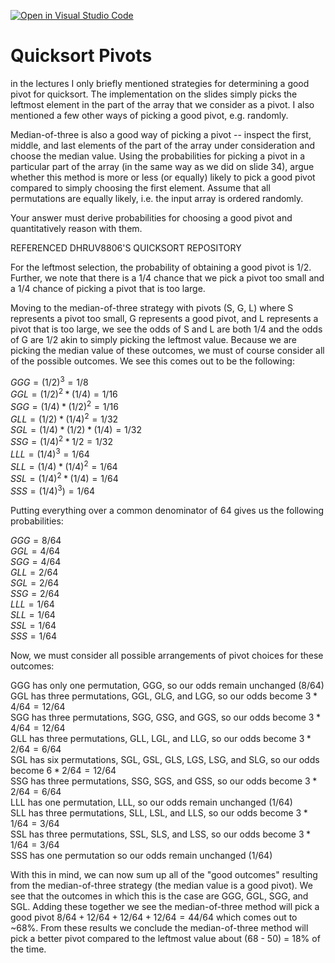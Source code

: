 [![Open in Visual Studio Code](https://classroom.github.com/assets/open-in-vscode-718a45dd9cf7e7f842a935f5ebbe5719a5e09af4491e668f4dbf3b35d5cca122.svg)](https://classroom.github.com/online_ide?assignment_repo_id=11974282&assignment_repo_type=AssignmentRepo)
# Quicksort Pivots

in the lectures I only briefly mentioned strategies for determining a good pivot
for quicksort. The implementation on the slides simply picks the leftmost
element in the part of the array that we consider as a pivot. I also mentioned a
few other ways of picking a good pivot, e.g. randomly.

Median-of-three is also a good way of picking a pivot -- inspect the first,
middle, and last elements of the part of the array under consideration and
choose the median value. Using the probabilities for picking a pivot in a
particular part of the array (in the same way as we did on slide 34), argue
whether this method is more or less (or equally) likely to pick a good pivot
compared to simply choosing the first element. Assume that all permutations are
equally likely, i.e. the input array is ordered randomly.

Your answer must derive probabilities for choosing a good pivot and
quantitatively reason with them.

REFERENCED DHRUV8806'S QUICKSORT REPOSITORY

For the leftmost selection, the probability of obtaining a good pivot is 1/2. Further, we note that there is a 1/4 chance that we pick a pivot too small and a 1/4 chance of picking a pivot that is too large.

Moving to the median-of-three strategy with pivots (S, G, L) where S represents a pivot too small, G represents a good pivot, and L represents a pivot that is too large, we see the odds of S and L are both 1/4 and the odds of G are 1/2 akin to simply picking the leftmost value. Because we are picking the median value of these outcomes, we must of course consider all of the possible outcomes. We see this comes out to be the following:  

$GGG = (1/2)^3 = 1/8$  
$GGL = (1/2)^2 * (1/4) = 1/16$  
$SGG = (1/4) * (1/2)^2 = 1/16$  
$GLL = (1/2) * (1/4)^2 = 1/32$  
$SGL = (1/4) * (1/2) * (1/4) = 1/32$  
$SSG = (1/4)^2 * 1/2 = 1/32$   
$LLL = (1/4)^3 = 1/64$  
$SLL = (1/4) * (1/4)^2 = 1/64$  
$SSL = (1/4)^2 * (1/4) = 1/64$  
$SSS = (1/4)^3) = 1/64$  

Putting everything over a common denominator of 64 gives us the following probabilities:  

$GGG = 8/64$  
$GGL = 4/64$  
$SGG = 4/64$    
$GLL = 2/64$    
$SGL = 2/64$  
$SSG = 2/64$  
$LLL = 1/64$  
$SLL = 1/64$  
$SSL = 1/64$  
$SSS = 1/64$  

Now, we must consider all possible arrangements of pivot choices for these outcomes:

GGG has only one permutation, GGG, so our odds remain unchanged $(8/64)$  
GGL has three permutations, GGL, GLG, and LGG, so our odds become $3 * 4/64 = 12/64$  
SGG has three permutations, SGG, GSG, and GGS, so our odds become $3 * 4/64 = 12/64$  
GLL has three permutations, GLL, LGL, and LLG, so our odds become $3 * 2/64 = 6/64$  
SGL has six permutations, SGL, GSL, GLS, LGS, LSG, and SLG, so our odds become $6 * 2/64 = 12/64$   
SSG has three permutations, SSG, SGS, and GSS, so our odds become $3 * 2/64 = 6/64$  
LLL has one permutation, LLL, so our odds remain unchanged $(1/64)$  
SLL has three permutations, SLL, LSL, and LLS, so our odds become $3 * 1/64 = 3/64$  
SSL has three permutations, SSL, SLS, and LSS, so our odds become $3 * 1/64 = 3/64$  
SSS has one permutation so our odds remain unchanged $(1/64)$

With this in mind, we can now sum up all of the "good outcomes" resulting from the median-of-three strategy (the median value is a good pivot). We see that the outcomes in which this is the case are GGG, GGL, SGG, and SGL. Adding these together we see the median-of-three method will pick a good pivot $8/64 + 12/64 + 12/64 + 12/64 = 44/64$ which comes out to ~68%. From these results we conclude the median-of-three method will pick a better pivot compared to the leftmost value about (68 - 50) = 18% of the time.
